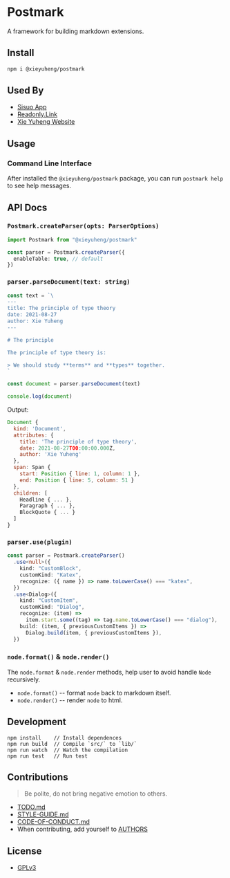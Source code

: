 # Postmark

A framework for building markdown extensions.

## Install

```bash
npm i @xieyuheng/postmark
```

## Used By

- [Sisuo App](https://sisuo.app)
- [Readonly.Link](https://readonly.link)
- [Xie Yuheng Website](https://xieyuheng.com)

## Usage

### Command Line Interface

After installed the `@xieyuheng/postmark` package, you can run `postmark help` to see help messages.

## API Docs

### `Postmark.createParser(opts: ParserOptions)`

```typescript
import Postmark from "@xieyuheng/postmark"

const parser = Postmark.createParser({
  enableTable: true, // default
})
```

### `parser.parseDocument(text: string)`

```typescript
const text = `\
---
title: The principle of type theory
date: 2021-08-27
author: Xie Yuheng
---

# The principle

The principle of type theory is:

> We should study **terms** and **types** together.
`

const document = parser.parseDocument(text)

console.log(document)
```

Output:

``` javascript output
Document {
  kind: 'Document',
  attributes: {
    title: 'The principle of type theory',
    date: 2021-08-27T00:00:00.000Z,
    author: 'Xie Yuheng'
  },
  span: Span {
    start: Position { line: 1, column: 1 },
    end: Position { line: 5, column: 51 }
  },
  children: [
    Headline { ... },
    Paragraph { ... },
    BlockQuote { ... }
  ]
}
```

### `parser.use(plugin)`

```typescript
const parser = Postmark.createParser()
  .use<null>({
    kind: "CustomBlock",
    customKind: "Katex",
    recognize: ({ name }) => name.toLowerCase() === "katex",
  })
  .use<Dialog>({
    kind: "CustomItem",
    customKind: "Dialog",
    recognize: (item) =>
      item.start.some((tag) => tag.name.toLowerCase() === "dialog"),
    build: (item, { previousCustomItems }) =>
      Dialog.build(item, { previousCustomItems }),
  })
```

### `node.format()` & `node.render()`

The `node.format` & `node.render` methods, help user to avoid handle `Node` recursively.

- `node.format()` -- format `node` back to markdown itself.
- `node.render()` -- render `node` to html.

## Development

```
npm install    // Install dependences
npm run build  // Compile `src/` to `lib/`
npm run watch  // Watch the compilation
npm run test   // Run test
```

## Contributions

> Be polite, do not bring negative emotion to others.

- [TODO.md](TODO.md)
- [STYLE-GUIDE.md](STYLE-GUIDE.md)
- [CODE-OF-CONDUCT.md](CODE-OF-CONDUCT.md)
- When contributing, add yourself to [AUTHORS](AUTHORS)

## License

- [GPLv3](LICENSE)
